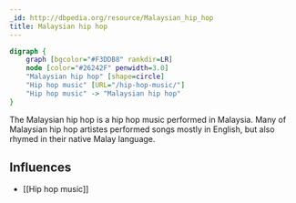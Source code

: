 ```yaml
---
_id: http://dbpedia.org/resource/Malaysian_hip_hop
title: Malaysian hip hop
---
```


```dot
digraph {
	graph [bgcolor="#F3DDB8" rankdir=LR]
	node [color="#26242F" penwidth=3.0]
	"Malaysian hip hop" [shape=circle]
	"Hip hop music" [URL="/hip-hop-music/"]
	"Hip hop music" -> "Malaysian hip hop"
}
```

The Malaysian hip hop is a hip hop music performed in Malaysia. Many of Malaysian hip hop artistes performed songs mostly in English, but also rhymed in their native Malay language.

## Influences

- [[Hip hop music]]
